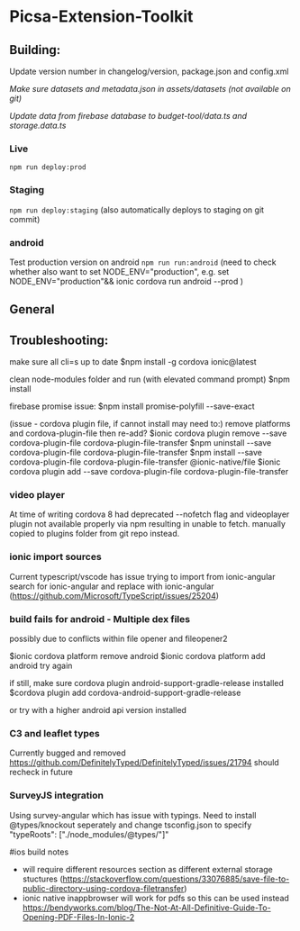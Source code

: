 # Picsa-Extension-Toolkit

## Building:

Update version number in changelog/version, package.json and config.xml

_Make sure datasets and metadata.json in assets/datasets (not available on git)_

_Update data from firebase database to budget-tool/data.ts and storage.data.ts_

### Live

`npm run deploy:prod`

### Staging

`npm run deploy:staging`
(also automatically deploys to staging on git commit)

### android

Test production version on android
`npm run run:android`
(need to check whether also want to set NODE_ENV="production", e.g.
set NODE_ENV="production"&& ionic cordova run android --prod )

## General

## Troubleshooting:

make sure all cli=s up to date
$npm install -g cordova ionic@latest

clean node-modules folder and run (with elevated command prompt)
$npm install

firebase promise issue:
$npm install promise-polyfill --save-exact

(issue - cordova plugin file, if cannot install may need to:)
remove platforms and cordova-plugin-file then re-add?
$ionic cordova plugin remove --save cordova-plugin-file cordova-plugin-file-transfer
$npm uninstall --save cordova-plugin-file cordova-plugin-file-transfer
$npm install --save cordova-plugin-file cordova-plugin-file-transfer @ionic-native/file
$ionic cordova plugin add --save cordova-plugin-file cordova-plugin-file-transfer

### video player

At time of writing cordova 8 had deprecated --nofetch flag and videoplayer plugin not
available properly via npm resulting in unable to fetch. manually copied to plugins folder from git repo instead.

### ionic import sources

Current typescript/vscode has issue trying to import from ionic-angular
search for ionic-angular and replace with ionic-angular
(https://github.com/Microsoft/TypeScript/issues/25204)

### build fails for android - Multiple dex files

possibly due to conflicts within file opener and fileopener2

$ionic cordova platform remove android
$ionic cordova platform add android
try again

if still, make sure cordova plugin android-support-gradle-release installed
$cordova plugin add cordova-android-support-gradle-release

or try with a higher android api version installed

### C3 and leaflet types

Currently bugged and removed https://github.com/DefinitelyTyped/DefinitelyTyped/issues/21794
should recheck in future

### SurveyJS integration

Using survey-angular which has issue with typings. Need to install @types/knockout seperately and change
tsconfig.json to specify "typeRoots": ["./node_modules/@types/"]"

#ios build notes

- will require different resources section as different external storage stuctures
  (https://stackoverflow.com/questions/33076885/save-file-to-public-directory-using-cordova-filetransfer)
- ionic native inappbrowser will work for pdfs so this can be used instead
  https://bendyworks.com/blog/The-Not-At-All-Definitive-Guide-To-Opening-PDF-Files-In-Ionic-2

